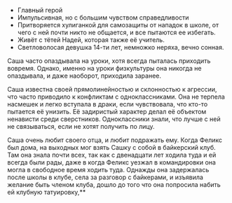 - Главный герой
- Импульсивная, но с большим чувством справедливости
- Притворяется хулиганкой для самозащиты от нападок в школе, от чего с ней почти никто не общается, и все пытаются ее избегать.
- Живёт с тётей Надей, которая также её учитель.
- Светловолосая девушка 14-ти лет, немножко неряха, вечно сонная.

Саша часто опаздывала на уроки, хотя всегда пыталась приходить вовремя. Однако, именно на уроки физкультуры она никогда не опаздывала, и даже наоборот, приходила заранее. 

Саша известна своей прямолинейностью и склонностью к агрессии, что часто приводило к конфликтам с одноклассниками. Она не терпела насмешек и легко вступала в драки, если чувствовала, что кто-то пытается её унизить. Её задиристый характер делал её объектом ненависти среди сверстников. Одноклассники знали, что лучше с ней не связываться, если не хотят получить по лицу. 

Саша очень любит своего отца, и любит подражать ему. Когда Феликс был дома, на выходных мог взять Сашку с собой в байкерский клуб. Там она знала почти всех, так как с двенадцати лет ходила туда и ей всегда были рады, даже в когда Феликс уезжал в командировки она могла в свободное время ходить туда. Однажды она задержалась после школы в клубе, села за разговор с байкерами, и изъявила желание быть членом клуба, дошло до того что она попросила набить ей клубную татуировку,**